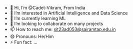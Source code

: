 - 👋 Hi, I’m @Cadet-Vikram, From India
- 👀 I’m interested in Artificial Intelligence and Data Science
- 🌱 I’m currently learning ML
- 💞️ I’m looking to collaborate on many projects
- 📫 How to reach me: sit23ad053@sairamtap.edu.in
- 😄 Pronouns: He/Him
- ⚡ Fun fact: ...

<!---
Cadet-Vikram/Cadet-Vikram is a ✨ special ✨ repository because its `README.md` (this file) appears on your GitHub profile.
You can click the Preview link to take a look at your changes.
--->
